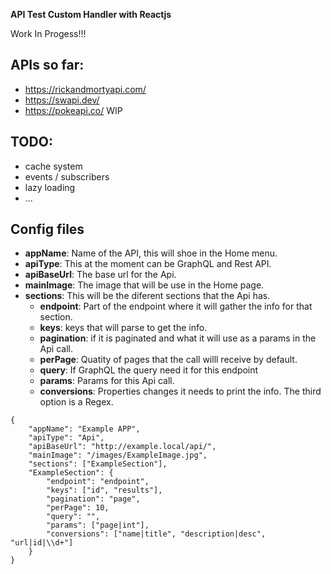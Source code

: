 **API Test Custom Handler with Reactjs**

Work In Progess!!!

## APIs so far:

-   https://rickandmortyapi.com/
-   https://swapi.dev/
-   https://pokeapi.co/ WIP

## TODO:

-   cache system
-   events / subscribers
-   lazy loading
-   ...

## Config files

-   **appName**: Name of the API, this will shoe in the Home menu.
-   **apiType**: This at the moment can be GraphQL and Rest API.
-   **apiBaseUrl**: The base url for the Api.
-   **mainImage**: The image that will be use in the Home page.
-   **sections**: This will be the diferent sections that the Api has.
    -   **endpoint**: Part of the endpoint where it will gather the info for that section.
    -   **keys**: keys that will parse to get the info.
    -   **pagination**: if it is paginated and what it will use as a params in the Api call.
    -   **perPage**: Quatity of pages that the call willl receive by default.
    -   **query**: If GraphQL the query need it for this endpoint
    -   **params**: Params for this Api call.
    -   **conversions**: Properties changes it needs to print the info. The third option is a Regex.

```
{
    "appName": "Example APP",
    "apiType": "Api",
    "apiBaseUrl": "http://example.local/api/",
    "mainImage": "/images/ExampleImage.jpg",
    "sections": ["ExampleSection"],
    "ExampleSection": {
        "endpoint": "endpoint",
        "keys": ["id", "results"],
        "pagination": "page",
        "perPage": 10,
        "query": "",
        "params": ["page|int"],
        "conversions": ["name|title", "description|desc", "url|id|\\d+"]
    }
}
```
